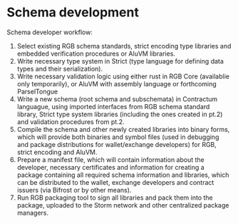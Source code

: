 # Schema development

Schema developer workflow:

1. Select existing RGB schema standards, strict encoding type libraries and embedded verification procedures or AluVM libraries.
2. Write necessary type system in Strict (type language for defining data types and their serialization).
3. Write necessary validation logic using either rust in RGB Core (availablie only temporarily), or AluVM with assembly language or forthcoming ParselTongue
4. Write a new schema (root schema and subschemata) in Contractum languague, using imported interfaces from RGB schema standard library, Strict type system libraries (including the ones created in pt.2) and validation procedures from pt.2.
5. Compile the schema and other newly created libraries into binary forms, which will provide both binaries and symbol files (used in debugging and package distributions for wallet/exchange developers) for RGB, strict encoding and AluVM.
6. Prepare a manifest file, which will contain information about the developer, necessary certificates and information for creating a package containing all required schema information and libraries, which can be distributed to the wallet, exchange developers and contract issuers (via Bifrost or by other means).
7. Run RGB packaging tool to sign all libraries and pack them into the package, uploaded to the Storm network and other centralized package managers.
